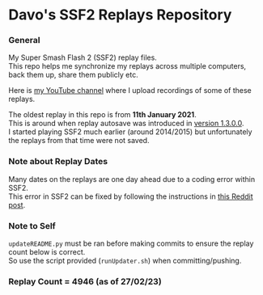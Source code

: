 # Davo's SSF2 Replays Repository

### General
My Super Smash Flash 2 (SSF2) replay files.
<br />This repo helps me synchronize my replays across multiple computers, back them up, share them publicly etc.

Here is [my YouTube channel](https://www.youtube.com/channel/UC4xPDj5h-MRmTaa8-xIBfaA/videos) where I upload recordings of some of these replays.

The oldest replay in this repo is from **11th January 2021**. 
<br /> This is around when replay autosave was introduced in [version 1.3.0.0](https://www.supersmashflash.com/2020/12/ssf2-v1-3-released/).
<br /> I started playing SSF2 much earlier (around 2014/2015) but unfortunately the replays from that time were not saved.

### Note about Replay Dates
Many dates on the replays are one day ahead due to a coding error within SSF2.
<br /> This error in SSF2 can be fixed by following the instructions in [this Reddit post](https://www.reddit.com/r/SuperSmashFlash/comments/t3z28b/fixing_the_replay_autosave_date_day_glitcherror).

### Note to Self
`updateREADME.py` must be ran before making commits to ensure the replay count below is correct. 
<br /> So use the script provided (`runUpdater.sh`) when committing/pushing.

### Replay Count = 4946 (as of 27/02/23)
